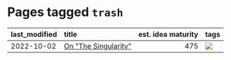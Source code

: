 # Pages tagged `trash`

|last_modified|title|est. idea maturity|tags
|:---|:---|---:|:---|
|2022-10-02|[On "The Singularity"](../alternative-perspective-on-the-singularity.md)|475|[![](https://img.shields.io/badge/tag-trash-36f98)](../tags/trash.md)|
